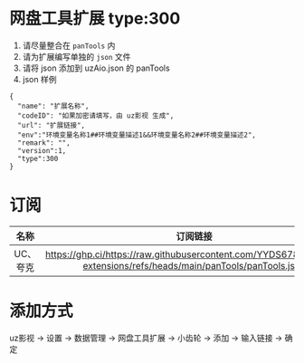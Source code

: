 # 网盘工具扩展 type:300

1. 请尽量整合在 `panTools` 内
2. 请为扩展编写单独的 `json` 文件
3. 请将 json 添加到 uzAio.json 的 panTools
4. json 样例

```
{
  "name": "扩展名称",
  "codeID": "如果加密请填写，由 uz影视 生成",
  "url": "扩展链接",
  "env":"环境变量名称1##环境变量描述1&&环境变量名称2##环境变量描述2",
  "remark": "",
  "version":1,
  "type":300
}
```

# 订阅

|   名称   |                                                      订阅链接                                                      |
| :------: | :----------------------------------------------------------------------------------------------------------------: |
| UC、夸克 | https://ghp.ci/https://raw.githubusercontent.com/YYDS678/uzVideo-extensions/refs/heads/main/panTools/panTools.json |

# 添加方式

uz影视 -> 设置 -> 数据管理 -> 网盘工具扩展 -> 小齿轮 -> 添加 -> 输入链接 -> 确定
